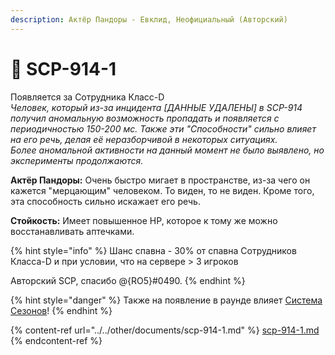 ```yaml
---
description: Актёр Пандоры - Евклид, Неофициальный (Авторский)
---
```


# 🤯 SCP-914-1

Появляется за Сотрудника Класс-D\
_Человек, который из-за инцидента \[ДАННЫЕ УДАЛЕНЫ] в SCP-914 получил аномальную возможность пропадать и появляется с периодичностью 150-200 мс. Также эти "Способности" сильно влияет на его речь, делая её неразборчивой в некоторых ситуациях._\
_Более аномальной активности на данный момент не было выявлено, но эксперименты продолжаются._

**Актёр Пандоры:** Очень быстро мигает в пространстве, из-за чего он кажется "мерцающим" человеком. То виден, то не виден. Кроме того, эта способность сильно искажает его речь.

**Стойкость:** Имеет повышенное HP, которое к тому же можно восстанавливать аптечками.

{% hint style="info" %}
Шанс спавна - 30% от спавна Сотрудников Класса-D и при условии, что на сервере > 3 игроков

Авторский SCP, спасибо @{RO5}#0490.
{% endhint %}

{% hint style="danger" %}
Также на появление в раунде влияет [Система Сезонов](../server-systems/seasons-system.md)!
{% endhint %}

{% content-ref url="../../other/documents/scp-914-1.md" %}
[scp-914-1.md](../../other/documents/scp-914-1.md)
{% endcontent-ref %}
